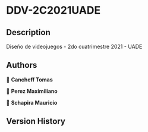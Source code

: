 # DDV-2C2021UADE

## Description

Diseño de videojuegos - 2do cuatrimestre 2021 - UADE


## Authors

👤 **Cancheff Tomas**

👤 **Perez Maximiliano**

👤 **Schapira Mauricio**

## Version History
